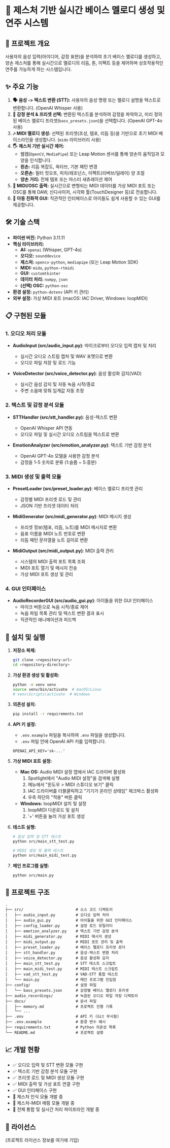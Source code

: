 # 🎼 제스처 기반 실시간 베이스 멜로디 생성 및 연주 시스템

## 📌 프로젝트 개요

사용자의 음성 입력(아이디어, 감정 표현)을 분석하여 초기 베이스 멜로디를 생성하고, 양손 제스처를 통해 실시간으로 멜로디의 리듬, 톤, 이펙트 등을 제어하며 상호작용적인 연주를 가능하게 하는 시스템입니다.

## ✨ 주요 기능

1.  **🗣️ 음성 -> 텍스트 변환 (STT):** 사용자의 음성 명령 또는 멜로디 설명을 텍스트로 변환합니다. (OpenAI Whisper 사용)
2.  **🧠 감정 분석 & 프리셋 선택:** 변환된 텍스트를 분석하여 감정을 파악하고, 미리 정의된 베이스 멜로디 프리셋(`bass_presets.json`)을 선택합니다. (OpenAI GPT-4o 사용)
3.  **🎶 MIDI 멜로디 생성:** 선택된 프리셋(조성, 템포, 리듬 등)을 기반으로 초기 MIDI 베이스라인을 생성합니다. (`mido` 라이브러리 사용)
4.  **🖐️ 제스처 기반 실시간 제어:**
    *   웹캠(`OpenCV`, `MediaPipe`) 또는 Leap Motion 센서를 통해 양손의 움직임과 모양을 인식합니다.
    *   **왼손:** 리듬 복잡도, 옥타브, 기본 패턴 변경
    *   **오른손:** 필터 컷오프, 피치/레조넌스, 이펙트(리버브/딜레이) 양 조절
    *   **양손 거리:** 전체 템포 또는 마스터 새츄레이션 제어
5.  **📡 MIDI/OSC 출력:** 실시간으로 변형되는 MIDI 데이터를 가상 MIDI 포트 또는 OSC를 통해 DAW, 신디사이저, 시각화 툴(TouchDesigner 등)로 전송합니다.
6.  **👶 아동 친화적 GUI:** 직관적인 인터페이스로 아이들도 쉽게 사용할 수 있는 GUI를 제공합니다.

## 🛠️ 기술 스택

*   **파이썬 버전:** Python 3.11.11
*   **핵심 라이브러리:**
    *   **AI:** `openai` (Whisper, GPT-4o)
    *   **오디오:** `sounddevice`
    *   **제스처:** `opencv-python`, `mediapipe` (또는 Leap Motion SDK)
    *   **MIDI:** `mido`, `python-rtmidi`
    *   **GUI:** `customtkinter`
    *   **데이터 처리:** `numpy`, `json` 
    *   **(선택) OSC:** `python-osc`
*   **환경 설정:** `python-dotenv` (API 키 관리)
*   **외부 설정:** 가상 MIDI 포트 (macOS: IAC Driver, Windows: loopMIDI)

## 📋 구현된 모듈

### 1. 오디오 처리 모듈
- **AudioInput (src/audio_input.py)**: 마이크로부터 오디오 입력 캡처 및 처리
  - 실시간 오디오 스트림 캡처 및 WAV 포맷으로 변환
  - 오디오 파일 저장 및 로드 기능

- **VoiceDetector (src/voice_detector.py)**: 음성 활성화 감지(VAD)
  - 실시간 음성 감지 및 자동 녹음 시작/종료
  - 주변 소음에 맞춰 임계값 자동 조정

### 2. 텍스트 및 감정 분석 모듈
- **STTHandler (src/stt_handler.py)**: 음성-텍스트 변환
  - OpenAI Whisper API 연동
  - 오디오 파일 및 실시간 오디오 스트림을 텍스트로 변환

- **EmotionAnalyzer (src/emotion_analyzer.py)**: 텍스트 기반 감정 분석
  - OpenAI GPT-4o 모델을 사용한 감정 분석
  - 감정을 1-5 숫자로 분류 (1:슬픔 ~ 5:흥분)

### 3. MIDI 생성 및 출력 모듈
- **PresetLoader (src/preset_loader.py)**: 베이스 멜로디 프리셋 관리
  - 감정별 MIDI 프리셋 로드 및 관리
  - JSON 기반 프리셋 데이터 처리

- **MidiGenerator (src/midi_generator.py)**: MIDI 메시지 생성
  - 프리셋 정보(템포, 리듬, 노트)를 MIDI 메시지로 변환
  - 음표 이름을 MIDI 노트 번호로 변환
  - 리듬 패턴 문자열을 노트 길이로 변환

- **MidiOutput (src/midi_output.py)**: MIDI 출력 관리
  - 시스템의 MIDI 출력 포트 목록 조회
  - MIDI 포트 열기 및 메시지 전송
  - 가상 MIDI 포트 생성 및 관리

### 4. GUI 인터페이스
- **AudioRecorderGUI (src/audio_gui.py)**: 아이들을 위한 GUI 인터페이스
  - 마이크 버튼으로 녹음 시작/종료 제어
  - 녹음 파일 목록 관리 및 텍스트 변환 결과 표시
  - 직관적인 애니메이션과 피드백

## 🚀 설치 및 실행

1.  **저장소 복제:**
    ```bash
    git clone <repository-url>
    cd <repository-directory>
    ```

2.  **가상 환경 생성 및 활성화:**
    ```bash
    python -m venv venv
    source venv/bin/activate  # macOS/Linux
    # venv\Scripts\activate  # Windows
    ```

3.  **의존성 설치:**
    ```bash
    pip install -r requirements.txt
    ```

4.  **API 키 설정:**
    *   `.env.example` 파일을 복사하여 `.env` 파일을 생성합니다.
    *   `.env` 파일 안에 OpenAI API 키를 입력합니다.
      ```dotenv
      OPENAI_API_KEY='sk-...'
      ```

5.  **가상 MIDI 포트 설정:**
    *   **Mac OS:** Audio MIDI 설정 앱에서 IAC 드라이버 활성화
        1. Spotlight에서 "Audio MIDI 설정"을 검색해 실행
        2. 메뉴에서 "윈도우 > MIDI 스튜디오 보기" 클릭
        3. IAC 드라이버를 더블클릭하고 "기기가 온라인 상태임" 체크박스 활성화
        4. 우측 하단의 "적용" 버튼 클릭
    *   **Windows:** loopMIDI 설치 및 설정
        1. loopMIDI 다운로드 및 설치
        2. '+' 버튼을 눌러 가상 포트 생성

6.  **테스트 실행:**
    ```bash
    # 음성 입력 및 STT 테스트
    python src/main_stt_test.py
    
    # MIDI 생성 및 출력 테스트
    python src/main_midi_test.py
    ```

7.  **메인 프로그램 실행:**
    ```bash
    python src/main.py
    ```

## 📂 프로젝트 구조

```
.
├── src/                       # 소스 코드 디렉토리
│   ├── audio_input.py         # 오디오 입력 처리
│   ├── audio_gui.py           # 아이들을 위한 GUI 인터페이스
│   ├── config_loader.py       # 설정 로드 유틸리티
│   ├── emotion_analyzer.py    # 텍스트 기반 감정 분석
│   ├── midi_generator.py      # MIDI 메시지 생성
│   ├── midi_output.py         # MIDI 포트 관리 및 출력
│   ├── preset_loader.py       # 베이스 멜로디 프리셋 로더
│   ├── stt_handler.py         # 음성-텍스트 변환 처리
│   ├── voice_detector.py      # 음성 활성화 감지
│   ├── main_stt_test.py       # STT 테스트 스크립트
│   ├── main_midi_test.py      # MIDI 테스트 스크립트
│   ├── vad_stt_test.py        # VAD-STT 통합 테스트
│   └── main.py                # 메인 프로그램 진입점
├── config/                    # 설정 파일
│   └── bass_presets.json      # 감정별 베이스 멜로디 프리셋
├── audio_recordings/          # 녹음된 오디오 파일 저장 디렉토리
├── docs/                      # 문서 파일
│   ├── memory.md              # 프로젝트 진행 기록
│   └── ...
├── .env                       # API 키 (Git 무시됨)
├── .env.example               # 환경 변수 예시
├── requirements.txt           # Python 의존성 목록
└── README.md                  # 프로젝트 설명
```

## 📈 개발 현황

- ✅ 오디오 입력 및 STT 변환 모듈 구현
- ✅ 텍스트 기반 감정 분석 모듈 구현
- ✅ 프리셋 로드 및 MIDI 생성 모듈 구현
- ✅ MIDI 출력 및 가상 포트 연결 구현
- ✅ GUI 인터페이스 구현
- 🔄 제스처 인식 모듈 개발 중
- 🔄 제스처-MIDI 매핑 모듈 개발 중
- 🔄 전체 통합 및 실시간 처리 파이프라인 개발 중

## 📄 라이선스

(프로젝트 라이선스 정보를 여기에 기입) 